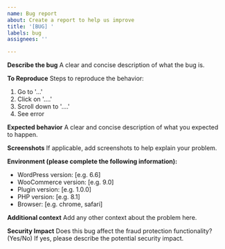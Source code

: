 ```yaml
---
name: Bug report
about: Create a report to help us improve
title: '[BUG] '
labels: bug
assignees: ''

---
```


**Describe the bug**
A clear and concise description of what the bug is.

**To Reproduce**
Steps to reproduce the behavior:
1. Go to '...'
2. Click on '....'
3. Scroll down to '....'
4. See error

**Expected behavior**
A clear and concise description of what you expected to happen.

**Screenshots**
If applicable, add screenshots to help explain your problem.

**Environment (please complete the following information):**
- WordPress version: [e.g. 6.6]
- WooCommerce version: [e.g. 9.0]
- Plugin version: [e.g. 1.0.0]
- PHP version: [e.g. 8.1]
- Browser: [e.g. chrome, safari]

**Additional context**
Add any other context about the problem here.

**Security Impact**
Does this bug affect the fraud protection functionality? (Yes/No)
If yes, please describe the potential security impact.